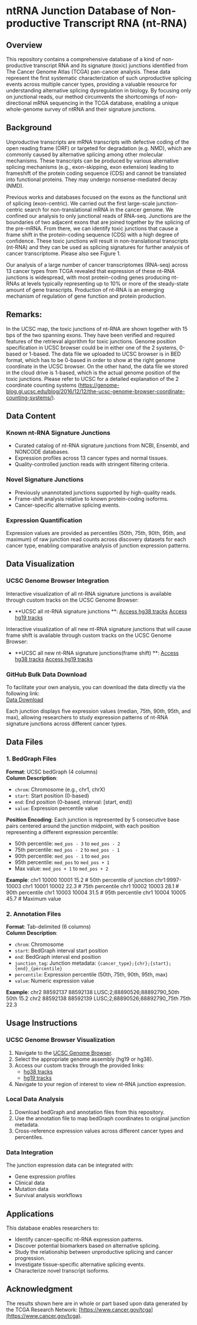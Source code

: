 # ntRNA Junction Database of Non-productive Transcript RNA (nt-RNA)

## Overview
This repository contains a comprehensive database of a kind of non-productive transcript RNA and its signature (toxic) junctions identified from The Cancer Genome Atlas (TCGA) pan-cancer analysis. These data represent the first systematic characterization of such unproductive splicing events across multiple cancer types, providing a valuable resource for understanding alternative splicing dysregulation in biology. By focusing only on junctional reads, our method circumvents the shortcomings of non-directional mRNA sequencing in the TCGA database, enabling a unique whole-genome survey of ntRNA and their signature junctions.

## Background
Unproductive transcripts are mRNA transcripts with defective coding of the open reading frame (ORF) or targeted for degradation (e.g. NMD), which are commonly caused by alternative splicing among other molecular mechanisms. These transcripts can be produced by various alternative splicing mechanisms (e.g., exon-skipping, exon extension) leading to frameshift of the protein coding sequence (CDS) and cannot be translated into functional proteins. They may undergo nonsense-mediated decay (NMD). 

Previous works and databases focused on the exons as the functional unit of splicing (exon-centric). We carried out the first large-scale junction-centric search for non-translational mRNA in the cancer genome. We confined our analysis to only junctional reads of RNA-seq. Junctions are the boundaries of two adjacent exons that are joined together by the splicing of the pre-mRNA. From there, we can identify toxic junctions that cause a frame shift in the protein-coding sequence (CDS) with a high degree of confidence. These toxic junctions will result in non-translational transcripts (nt-RNA) and they can be used as splicing signatures for further analysis of cancer transcriptome. Please also see Figure 1.

Our analysis of a large number of cancer transcriptomes (RNA-seq) across 13 cancer types from TCGA revealed that expression of these nt-RNA junctions is widespread, with most protein-coding genes producing nt-RNAs at levels typically representing up to 10% or more of the steady-state amount of gene transcripts. Production of nt-RNA is an emerging mechanism of regulation of gene function and protein production.

## Remarks:  
In the UCSC map, the toxic junctions of nt-RNA are shown together with 15 bps of the two spanning exons. They have been verified and required features of the retrieval algorithm for toxic junctions. 
Genome position specification in UCSC browser could be in either one of the 2 systems,  0-based or 1-based. The data file we uploaded to UCSC browser is in BED format, which has to be 0-based in order to show at the right genome coordinate in the UCSC browser. On the other hand, the data file we stored in the cloud drive is 1-based, which is the actual genome position of the toxic junctions.  Please refer to UCSC for a detailed explanation of the 2 coordinate counting systems (https://genome-blog.gi.ucsc.edu/blog/2016/12/12/the-ucsc-genome-browser-coordinate-counting-systems/).

## Data Content
### Known nt-RNA Signature Junctions
- Curated catalog of nt-RNA signature junctions from NCBI, Ensembl, and NONCODE databases.
- Expression profiles across 13 cancer types and normal tissues.
- Quality-controlled junction reads with stringent filtering criteria.

### Novel Signature Junctions
- Previously unannotated junctions supported by high-quality reads.
- Frame-shift analysis relative to known protein-coding isoforms.
- Cancer-specific alternative splicing events.

### Expression Quantification
Expression values are provided as percentiles (50th, 75th, 90th, 95th, and maximum) of raw junction read counts across discovery datasets for each cancer type, enabling comparative analysis of junction expression patterns.

## Data Visualization
### UCSC Genome Browser Integration
Interactive visualization of all nt-RNA signature junctions is available through custom tracks on the UCSC Genome Browser:
- **UCSC all nt-RNA signature junctions **:
[Access hg38 tracks](https://genome.ucsc.edu/s/dandan_0909/hg38_all_new_nr)
[Access hg19 tracks](https://genome.ucsc.edu/s/dandan_0909/hg19_all_new_nr)

Interactive visualization of all new nt-RNA signature junctions that will cause frame shift is available through custom tracks on the UCSC Genome Browser:
- **UCSC all new nt-RNA signature junctions(frame shift) **:
[Access hg38 tracks](https://genome.ucsc.edu/s/dandan_0909/hg38_5_26)
[Access hg19 tracks](https://genome.ucsc.edu/s/dandan_0909/hg19_version)

### GitHub Bulk Data Download
To facilitate your own analysis, you can download the data directly via the following link:  
[Data Download](https://github.com/username/repository-name/archive/main.zip)

Each junction displays five expression values (median, 75th, 90th, 95th, and max), allowing researchers to study expression patterns of nt-RNA signature junctions across different cancer types.

## Data Files
### 1. BedGraph Files
**Format**: UCSC bedGraph (4 columns)  
**Column Description**:  
- `chrom`: Chromosome (e.g., chr1, chrX)  
- `start`: Start position (0-based)  
- `end`: End position (0-based, interval: [start, end))  
- `value`: Expression percentile value  

**Position Encoding**: Each junction is represented by 5 consecutive base pairs centered around the junction midpoint, with each position representing a different expression percentile:  
- 50th percentile: `med_pos - 3` to `med_pos - 2`  
- 75th percentile: `med_pos - 2` to `med_pos - 1`  
- 90th percentile: `med_pos - 1` to `med_pos`  
- 95th percentile: `med_pos` to `med_pos + 1`  
- Max value: `med_pos + 1` to `med_pos + 2`  

**Example**:
chr1 10000 10001 15.2 # 50th percentile of junction chr1:9997-10003
chr1 10001 10002 22.3 # 75th percentile
chr1 10002 10003 28.1 # 90th percentile
chr1 10003 10004 31.5 # 95th percentile
chr1 10004 10005 45.7 # Maximum value

### 2. Annotation Files
**Format**: Tab-delimited (6 columns)  
**Column Description**:  
- `chrom`: Chromosome  
- `start`: BedGraph interval start position  
- `end`: BedGraph interval end position  
- `junction_tag`: Junction metadata: `{cancer_type};{chr};{start};{end}_{percentile}`  
- `percentile`: Expression percentile (50th, 75th, 90th, 95th, max)  
- `value`: Numeric expression value  

**Example**:
chr2 88592137 88592138 LUSC;2;88890526;88892790_50th 50th 15.2
chr2 88592138 88592139 LUSC;2;88890526;88892790_75th 75th 22.3

## Usage Instructions
### UCSC Genome Browser Visualization
1. Navigate to the [UCSC Genome Browser](https://genome.ucsc.edu/).
2. Select the appropriate genome assembly (hg19 or hg38).
3. Access our custom tracks through the provided links:
   - [hg38 tracks](https://genome.ucsc.edu/s/dandan_0909/hg38_5_26)
   - [hg19 tracks](https://genome.ucsc.edu/s/dandan_0909/hg19_version)
4. Navigate to your region of interest to view nt-RNA junction expression.

### Local Data Analysis
1. Download bedGraph and annotation files from this repository.
2. Use the annotation file to map bedGraph coordinates to original junction metadata.
3. Cross-reference expression values across different cancer types and percentiles.

### Data Integration
The junction expression data can be integrated with:
- Gene expression profiles
- Clinical data
- Mutation data
- Survival analysis workflows

## Applications
This database enables researchers to:
- Identify cancer-specific nt-RNA expression patterns.
- Discover potential biomarkers based on alternative splicing.
- Study the relationship between unproductive splicing and cancer progression.
- Investigate tissue-specific alternative splicing events.
- Characterize novel transcript isoforms.

## Acknowledgment
The results shown here are in whole or part based upon data generated by the TCGA Research Network: [https://www.cancer.gov/tcga](https://www.cancer.gov/tcga).
